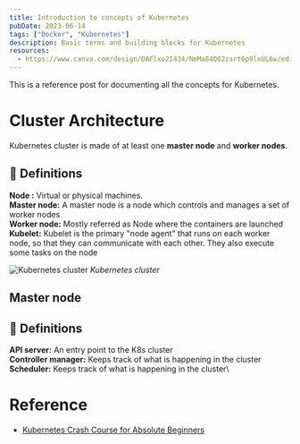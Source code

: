 ```yaml
---
title: Introduction to concepts of Kubernetes
pubDate: 2023-06-14
tags: ["Docker", "Kubernetes"]
description: Basic terms and building blocks for Kubernetes
resources:
  - https://www.canva.com/design/DAFlxo2I434/NmMa84Q62zsrt6p9lxUL6w/edit?ui=eyJGIjp7fX0&analyticsCorrelationId=cd859320-1b86-43f8-94f7-6e291414e329
---
```


This is a reference post for documenting all the concepts for Kubernetes.

# Cluster Architecture

Kubernetes cluster is made of at least one **master node** and **worker nodes**.

## 📘 Definitions

**Node :** Virtual or physical machines.\
**Master node:** A master node is a node which controls and manages a set of worker nodes\
**Worker node:** Mostly referred as Node where the containers are launched\
**Kubelet:** Kubelet is the primary "node agent" that runs on each worker node, so that they can communicate with each other. They also execute some tasks on the node

![Kubernetes cluster](@assets/blog/kubernetes/kubernetes-cluster.png)
_Kubernetes cluster_

## Master node

## 📘 Definitions

**API server:** An entry point to the K8s cluster\
**Controller manager:** Keeps track of what is happening in the cluster\
**Scheduler:** Keeps track of what is happening in the cluster\

# Reference

- [Kubernetes Crash Course for Absolute Beginners](https://www.youtube.com/watch?v=s_o8dwzRlu4)
